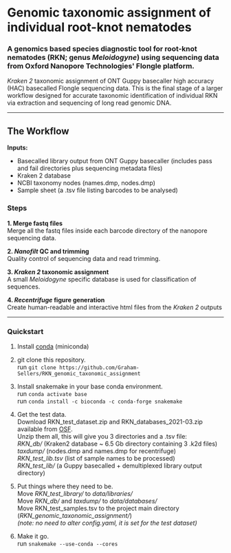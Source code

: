 # Genomic taxonomic assignment of individual root-knot nematodes
### A genomics based species diagnostic tool for root-knot nematodes (RKN; genus *Meloidogyne*) using sequencing data from Oxford Nanopore Technologies' Flongle platform.

*Kraken 2* taxonomic assignment of ONT Guppy basecaller high accuracy (HAC) basecalled Flongle sequencing data. This is the final stage of a larger workflow designed for accurate taxonomic identification of individual RKN via extraction and sequencing of long read genomic DNA.

---

## The Workflow

**Inputs:**  
- Basecalled library output from ONT Guppy basecaller (includes pass and fail directories plus sequencing metadata files)  
- Kraken 2 database
- NCBI taxonomy nodes (names.dmp, nodes.dmp)
- Sample sheet (a .tsv file listing barcodes to be analysed)  

### **Steps**  

**1. Merge fastq files**  
Merge all the fastq files inside each barcode directory of the nanopore sequencing data.  

**2. *Nanofilt* QC and trimming**  
Quality control of sequencing data and read trimming.  

**3. *Kraken 2* taxonomic assignment**  
A small *Meloidogyne* specific database is used for classification of sequences.  

**4. *Recentrifuge* figure generation**  
Create human-readable and interactive html files from the *Kraken 2* outputs

---

### Quickstart

1. Install [conda](https://docs.conda.io/projects/conda/en/latest/user-guide/install/) (miniconda)

2. git clone this repository.  
run `git clone https://github.com/Graham-Sellers/RKN_genomic_taxonomic_assignment`

3. Install snakemake in your base conda environment.  
run `conda activate base`  
run `conda install -c bioconda -c conda-forge snakemake`

4. Get the test data.  
Download RKN_test_dataset.zip and RKN_databases_2021-03.zip available from [OSF](http://dx.doi.org/10.17605/OSF.IO/VA7S2).  
Unzip them all, this will give you 3 directories and a .tsv file:  
*RKN_db/* (Kraken2 database ~ 6.5 Gb directory containing 3 .k2d files)  
*taxdump/* (nodes.dmp and names.dmp for recentrifuge)  
*RKN_test_lib.tsv* (list of sample names to be processed)  
*RKN_test_lib/* (a Guppy basecalled + demultiplexed library output directory)  
  
5. Put things where they need to be.  
Move *RKN_test_library/* to *data/libraries/*  
Move *RKN_db/* and *taxdump/* to *data/databases/*  
Move RKN_test_samples.tsv to the project main directory (*RKN_genomic_taxonomic_assignment/*)  
*(note: no need to alter config.yaml, it is set for the test dataset)*

6. Make it go.  
run `snakemake --use-conda --cores`
